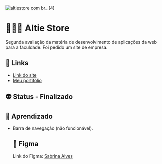![altiestore com br_ (4)](https://user-images.githubusercontent.com/88604193/167314329-b44bde53-80f3-4223-bf4a-7737cc72eb0b.png)
<h1>👩🏽‍💻 Altie Store</h1>
<p>Segunda avaliação da matéria de desenvolvimento de aplicações da web para a faculdade. Foi pedido um site de empresa.</p>
<h2>🎯 Links</h2>
<ul>
    </li>
    <li>
      <a href="#" target="_blank" target="_blank">Link do site</a>
    </li>
    <li>
      <a href="https://sabrinaalvesbrito.com.br" target="_blank" target="_blank">Meu portifólio</a>
    </li>
</ul>
<h2>👽 Status - Finalizado</h2>
<h2>🧐 Aprendizado</h2>
<ul>
  <li>Barra de navegação (não funcionável).</li>
<h2>🎨 Figma</h2>
<p>Link do Figma: <a href="https://www.figma.com/file/Cp4FR0j3eKqV2DlOjRfCtb/Altie-Store">Sabrina Alves</a></p>